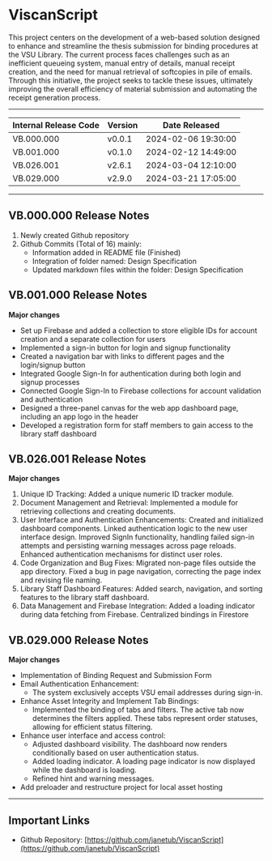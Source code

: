 # ViscanScript

This project centers on the development of a web-based solution designed to enhance and streamline the thesis submission for binding procedures at the VSU Library. The current process faces challenges such as an inefficient queueing system, manual entry of details, manual receipt creation, and the need for manual retrieval of softcopies in pile of emails. Through this initiative, the project seeks to tackle these issues, ultimately improving the overall efficiency of material submission and automating the receipt generation process.

---

| Internal Release Code | Version     | Date Released          |
|-----------------------|-------------|------------------------|
| VB.000.000            | v0.0.1      | 2024-02-06 19:30:00    |
| VB.001.000            | v0.1.0      | 2024-02-12 14:49:00    |
| VB.026.001            | v2.6.1      | 2024-03-04 12:10:00    |
| VB.029.000            | v2.9.0      | 2024-03-21 17:05:00    |

---

## VB.000.000 Release Notes

1. Newly created Github repository
2. Github Commits (Total of 16) mainly:
   - Information added in README file (Finished)
   - Integration of folder named: Design Specification
   - Updated markdown files within the folder: Design Specification


##  VB.001.000 Release Notes
**Major changes**

   - Set up Firebase and added a collection to store eligible IDs for account creation and a separate collection for users
   - Implemented a sign-in button for login and signup functionality
   - Created a navigation bar with links to different pages and the login/signup button
   - Integrated Google Sign-In for authentication during both login and signup processes
   - Connected Google Sign-In to Firebase collections for account validation and authentication
   - Designed a three-panel canvas for the web app dashboard page, including an app logo in the header
   - Developed a registration form for staff members to gain access to the library staff dashboard
   
##  VB.026.001 Release Notes
**Major changes**

1. Unique ID Tracking:
   Added a unique numeric ID tracker module.
2. Document Management and Retrieval:
   Implemented a module for retrieving collections and creating documents.
3. User Interface and Authentication Enhancements:
   Created and initialized dashboard components.
   Linked authentication logic to the new user interface design.
   Improved SignIn functionality, handling failed sign-in attempts and persisting warning messages across page reloads.
   Enhanced authentication mechanisms for distinct user roles.
4. Code Organization and Bug Fixes:
   Migrated non-page files outside the app directory.
   Fixed a bug in page navigation, correcting the page index and revising file naming.
5. Library Staff Dashboard Features:
   Added search, navigation, and sorting features to the library staff dashboard.
6. Data Management and Firebase Integration:
   Added a loading indicator during data fetching from Firebase.
   Centralized bindings in Firestore

##  VB.029.000 Release Notes
**Major changes**

- Implementation of Binding Request and Submission Form
-  Email Authentication Enhancement:
   - The system exclusively accepts VSU email addresses during sign-in.
- Enhance Asset Integrity and Implement Tab Bindings:
   - Implemented the binding of tabs and filters. The active tab now determines the filters applied. These tabs represent order statuses, allowing for efficient status filtering.
- Enhance user interface and access control:
   - Adjusted dashboard visibility. The dashboard now renders conditionally based on user authentication status.
   - Added loading indicator. A loading page indicator is now displayed while the dashboard is loading.
   - Refined hint and warning messages.
- Add preloader and restructure project for local asset hosting

---

## Important Links
- Github Repository: [https://github.com/janetub/ViscanScript](https://github.com/janetub/ViscanScript)
